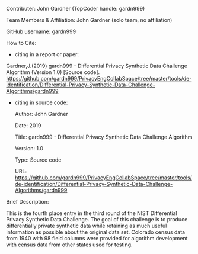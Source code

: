 Contributer: John Gardner (TopCoder handle: gardn999)

Team Members & Affiliation: John Gardner (solo team, no affiliation)

GitHub username: gardn999

How to Cite:

- citing in a report or paper: 

Gardner,J.(2019) gardn999 - Differential Privacy Synthetic Data Challenge Algorithm (Version 1.0) [Source code]. https://github.com/gardn999/PrivacyEngCollabSpace/tree/master/tools/de-identification/Differential-Privacy-Synthetic-Data-Challenge-Algorithms/gardn999

- citing in source code:

    Author: John Gardner
  
    Date: 2019
  
    Title: gardn999 - Differential Privacy Synthetic Data Challenge Algorithm
  
    Version: 1.0
  
    Type: Source code
  
    URL: https://github.com/gardn999/PrivacyEngCollabSpace/tree/master/tools/de-identification/Differential-Privacy-Synthetic-Data-Challenge-Algorithms/gardn999

Brief Description: 

  This is the fourth place entry in the third round of the NIST Differential Privacy Synthetic Data Challenge.  The goal of this challenge is to produce differentially private synthetic data while retaining as much useful information as possible about the original data set.   Colorado census data from 1940 with 98 field columns were provided for algorithm development with census data from other states used for testing.
